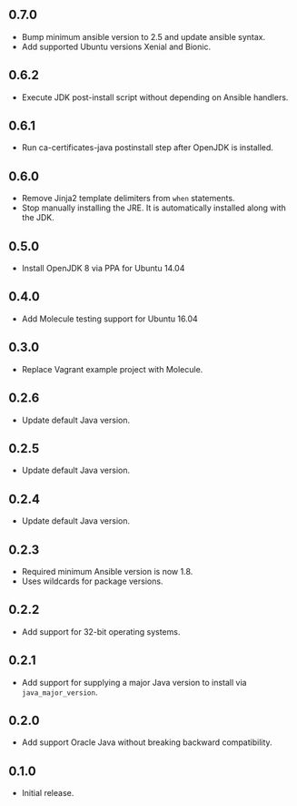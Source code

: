 ## 0.7.0

 - Bump minimum ansible version to 2.5 and update ansible syntax.
 - Add supported Ubuntu versions Xenial and Bionic.

## 0.6.2

- Execute JDK post-install script without depending on Ansible handlers.

## 0.6.1

- Run ca-certificates-java postinstall step after OpenJDK is installed.

## 0.6.0

- Remove Jinja2 template delimiters from `when` statements.
- Stop manually installing the JRE. It is automatically installed along with the JDK.

## 0.5.0

- Install OpenJDK 8 via PPA for Ubuntu 14.04

## 0.4.0

- Add Molecule testing support for Ubuntu 16.04

## 0.3.0

- Replace Vagrant example project with Molecule.

## 0.2.6

- Update default Java version.

## 0.2.5

- Update default Java version.

## 0.2.4

- Update default Java version.

## 0.2.3

- Required minimum Ansible version is now 1.8.
- Uses wildcards for package versions.

## 0.2.2

- Add support for 32-bit operating systems.

## 0.2.1

- Add support for supplying a major Java version to install via `java_major_version`.

## 0.2.0

- Add support Oracle Java without breaking backward compatibility.

## 0.1.0

- Initial release.
